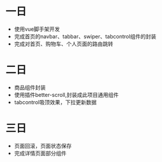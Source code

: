 # 一日
- 使用vue脚手架开发
- 完成首页的navbar、tabbar、swiper、tabcontrol组件的封装
- 完成对首页、购物车、个人页面的路由跳转

# 二日
- 商品组件封装
- 使用插件better-scroll,封装成此项目通用组件
- tabcontrol吸顶效果，下拉更新数据

# 三日
- 页面回滚，页面状态保存
- 完成详情页面部分组件
